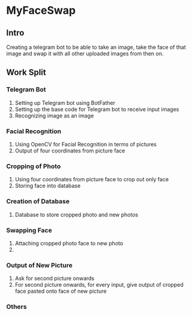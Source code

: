 # MyFaceSwap
## Intro
Creating a telegram bot to be able to take an image, take the face of that image and swap it with all other uploaded images from then on.
## Work Split
### Telegram Bot
1. Setting up Telegram bot using BotFather
2. Setting up the base code for Telegram bot to receive input images
3. Recognizing image as an image

### Facial Recognition
1. Using OpenCV for Facial Recognition in terms of pictures
2. Output of four coordinates from picture face

### Cropping of Photo
1. Using four coordinates from picture face to crop out only face
2. Storing face into database

### Creation of Database
1. Database to store cropped photo and new photos

### Swapping Face
1. Attaching cropped photo face to new photo
2.

### Output of New Picture
1. Ask for second picture onwards
2. For second picture onwards, for every input, give output of cropped face pasted onto face of new picture

### Others
